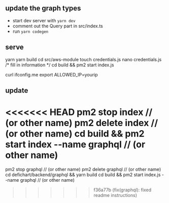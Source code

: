 ## update the graph types

- start dev server with `yarn dev`
- comment out the Query part in src/index.ts
- run `yarn codegen`

## serve

yarn
yarn build
cd src/aws-module
touch credentials.js
nano credentials.js
/* fill in information */
cd build && pm2 start index.js

curl ifconfig.me
export ALLOWED_IP=yourip

## update
<<<<<<< HEAD
pm2 stop index // (or other name)
pm2 delete index // (or other name)
cd build && pm2 start index --name graphql // (or other name)
=======

pm2 stop graphql // (or other name)
pm2 delete graphql // (or other name)
cd defichart/backend/graphql && yarn build
cd build && pm2 start index.js --name graphql // (or other name)
>>>>>>> f36a77b (fix(graphql): fixed readme instructions)
